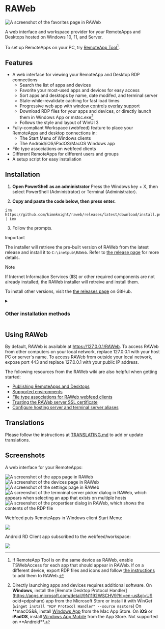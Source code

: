 # RAWeb

<picture>
  <source media="(prefers-color-scheme: dark)" srcset="frontend/lib/assets/favorites_dark.png">
  <source media="(prefers-color-scheme: light)" srcset="frontend/lib/assets/favorites_light.png">
  <img src="frontend/lib/assets/favorites_light.png" alt="A screenshot of the favorites page in RAWeb">
</picture>

A web interface and workspace provider for your RemoteApps and Desktops hosted on Windows 10, 11, and Server.

To set up RemoteApps on your PC, try [RemoteApp Tool](https://github.com/kimmknight/remoteapptool)[^1].

## Features

- A web interface for viewing your RemoteApp and Desktop RDP connections
  - Search the list of apps and devices
  - Favorite your most-used apps and devices for easy access
  - Sort apps and desktops by name, date modifed, and terminal server
  - Stale-while-revalidate caching for fast load times
  - Progressive web app with [window controls overlay](https://github.com/WICG/window-controls-overlay/blob/main/explainer.md) support
  - Download RDP files for your apps and devices, or directly launch them in Windows App or mstsc.exe[^2]
  - Follows the style and layout of WinUI 3
- Fully-compliant Workspace (webfeed) feature to place your RemoteApps and desktop connections in:
  - The Start Menu of Windows clients
  - The Android/iOS/iPadOS/MacOS Windows app
- File type associations on webfeed clients
- Different RemoteApps for different users and groups
- A setup script for easy installation

[^1]: If RemoteApp Tool is on the same device as RAWeb, enable TSWebAccess for each app that should appear in RAWeb. If on a different device, export RDP files and icons and follow [the instructions](https://github.com/kimmknight/raweb/wiki/Publishing-RemoteApps-and-Desktops) to add them to RAWeb.
[^2]:
    Directly launching apps and devices requires additional software.
    On **Windows**, install the [Remote Desktop Protocol Handler](https://apps.microsoft.com/detail/9N1192WSCHV9?hl=en-us&gl=US ocid=pdpshare) app from the Microsoft Store or install it with WinGet (`winget install "RDP Protocol Handler" --source msstore`)
    On **macOS&&, install [Windows App](https://apps.apple.com/us/app/windows-app/id1295203466) from the Mac App Store.
    On **iOS** or **iPadOS**, install [Windows App Mobile](https://apps.apple.com/us/app/windows-app-mobile/id714464092) from the App Store.
    Not supported on **Android\*\*.

## Installation

1. **Open PowerShell as an administrator**
   Press the Windows key + X, then select PowerShell (Administrator) or Terminal (Administrator).

2. **Copy and paste the code below, then press enter.**

```
irm https://github.com/kimmknight/raweb/releases/latest/download/install.ps1 | iex
```

3. Follow the prompts.

> [!IMPORTANT]
> The installer will retrieve the pre-built version of RAWeb from the latest release and install it to `C:\inetpub\RAWeb`.
> Refer to [the release page](https://github.com/kimmknight/raweb/releases/latest) for more details.

> [!NOTE]
> If Internet Information Services (IIS) or other required components are not already installed, the RAWeb installer will retreive and install them.

To install other versions, visit the [the releases page](https://github.com/kimmknight/raweb/releases) on GitHub.

<details>
<summary><h3>Other installation methods</h3></summary>

### Method 2. Non-interactive installation

To install the latest version without prompts, use the following command instead:

```
& ([scriptblock]::Create((irm https://github.com/kimmknight/raweb/releases/latest/download/install.ps1)) -AcceptAll
```

If RAWeb is already installed, installing with this option will replace the existing configuration and installed files. Resources, policies, and other data in `/App_Data` with be preserved.

### Method 3. Manual download and setup

1. Download the [latest RAWeb repository zip file](https://github.com/kimmknight/raweb/archive/master.zip).
2. Extract the zip file and run **Setup.ps1** in PowerShell as administrator.

### Method 4. Manual installation in IIS

Before you follow these steps, ensure you have installed Internet Information Services with the management console, ASP.NET 4.5, Windows authentication, and basic authentication.

1. Download and extract the latest pre-built RAWeb zip file from [the latest release](https://github.com/kimmknight/raweb/releases/latest).
2. Extract the contents of the zip file to the desired location within your IIS website.
3. In IIS, convert the folder to an application.
4. On the **auth** subfolder only, disable **Anonymous Authentication** and enabled **Basic Authentication** and **Windows Authentication**
   Copy the **aspx/wwwroot** folder to the desired location within your IIS website(s). In IIS, convert the folder to an application. To enable authentication, on the **auth** subfolder only, disable _Anonymous Authentication_ and enable _Windows Authentication_.

</details>

## Using RAWeb

By default, RAWeb is available at https://127.0.0.1/RAWeb. To access RAWeb from other computers on your local network, replace 127.0.0.1 with your host PC or server's name. To access RAWeb from outside your local network, expose port 443 and replace 127.0.0.1 with your public IP address.

The following resources from the RAWeb wiki are also helpful when getting started:

- [Publishing RemoteApps and Desktops](https://github.com/kimmknight/raweb/wiki/Publishing-RemoteApps-and-Desktops)
- [Supported environments](https://github.com/kimmknight/raweb/wiki/Supported-environments)
- [File type associations for RAWeb webfeed clients](https://github.com/kimmknight/raweb/wiki/File-type-associations-for-RAWeb-webfeed-clients)
- [Trusting the RAWeb server SSL certificate](<https://github.com/kimmknight/raweb/wiki/Trusting-the-RAWeb-server-(Fix-security-error-5003)>)
- [Configure hosting server and terminal server aliases](https://github.com/kimmknight/raweb/wiki/Configure-hosting-server-and-terminal-server-aliases)

## Translations

Please follow the instructions at [TRANSLATING.md](TRANSLATING.md) to add or update translations.

## Screenshots

A web interface for your RemoteApps:

<picture>
  <source media="(prefers-color-scheme: dark)" srcset="frontend/lib/assets/apps_dark.png">
  <source media="(prefers-color-scheme: light)" srcset="frontend/lib/assets/apps_light.png">
  <img src="frontend/lib/assets/apps_light.png" alt="A screenshot of the apps page in RAWeb">
</picture>

<picture>
  <source media="(prefers-color-scheme: dark)" srcset="frontend/lib/assets/devices_dark.png">
  <source media="(prefers-color-scheme: light)" srcset="frontend/lib/assets/devices_light.png">
  <img src="frontend/lib/assets/devices_light.png" alt="A screenshot of the devices page in RAWeb">
</picture>

<picture>
  <source media="(prefers-color-scheme: dark)" srcset="frontend/lib/assets/settings_dark.png">
  <source media="(prefers-color-scheme: light)" srcset="frontend/lib/assets/settings_light.png">
  <img src="frontend/lib/assets/settings_light.png" alt="A screenshot of the settings page in RAWeb">
</picture>

<picture>
  <source media="(prefers-color-scheme: dark)" srcset="frontend/lib/assets/terminal-server-picker_dark.png">
  <source media="(prefers-color-scheme: light)" srcset="frontend/lib/assets/terminal-server-picker_light.png">
  <img src="frontend/lib/assets/terminal-server-picker_light.png" alt="A screenshot of the termninal server picker dialog in RAWeb, which appears when selecting an app that exists on multiple hosts">
</picture>

<picture>
  <source media="(prefers-color-scheme: dark)" srcset="frontend/lib/assets/app-properties_dark.png">
  <source media="(prefers-color-scheme: light)" srcset="frontend/lib/assets/app-properties_light.png">
  <img src="frontend/lib/assets/app-properties_light.png" alt="A screenshot of the propertiesr dialog in RAWeb, which shows the contents of the RDP file">
</picture>

Webfeed puts RemoteApps in Windows client Start Menu:

![](https://github.com/kimmknight/raweb/wiki/images/screenshots/windows-webfeed-sm.png)

Android RD Client app subscribed to the webfeed/workspace:

![](https://github.com/kimmknight/raweb/wiki/images/screenshots/android-workspace-sm.jpg)
